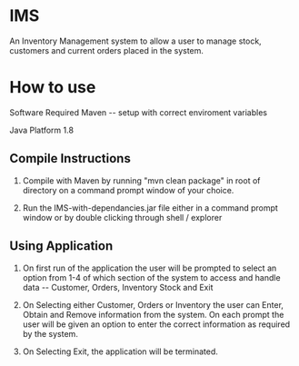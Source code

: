 # IMS

An Inventory Management system to allow a user to manage stock, customers and current orders placed in the system.

# How to use


Software Required
Maven -- setup with correct enviroment variables

Java Platform 1.8

## Compile Instructions

1. Compile with Maven by running "mvn clean package" in root of directory on a command prompt window of your choice.

2. Run the IMS-with-dependancies.jar file either in a command prompt window or by double clicking through shell / explorer

## Using Application

1. On first run of the application the user will be prompted to select an option from 1-4 of which section of the system to access and handle data -- Customer, Orders, Inventory Stock and Exit

2. On Selecting either Customer, Orders or Inventory the user can Enter, Obtain and Remove information from the system. On each prompt the user will be given an option to enter the correct information as required by the system.

3. On Selecting Exit, the application will be terminated.
